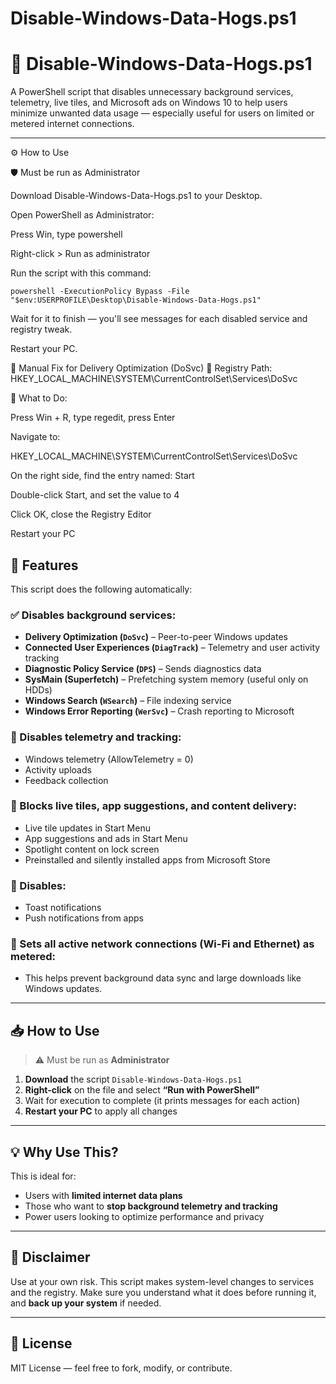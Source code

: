 # Disable-Windows-Data-Hogs.ps1
# 🚫 Disable-Windows-Data-Hogs.ps1

A PowerShell script that disables unnecessary background services, telemetry, live tiles, and Microsoft ads on Windows 10 to help users minimize unwanted data usage — especially useful for users on limited or metered internet connections.

---

⚙️ How to Use

🛡️ Must be run as Administrator

Download Disable-Windows-Data-Hogs.ps1 to your Desktop.

Open PowerShell as Administrator:

Press Win, type powershell

Right-click > Run as administrator

Run the script with this command:

    powershell -ExecutionPolicy Bypass -File "$env:USERPROFILE\Desktop\Disable-Windows-Data-Hogs.ps1"


Wait for it to finish — you'll see messages for each disabled service and registry tweak.

Restart your PC.


🔧 Manual Fix for Delivery Optimization (DoSvc)
🔹 Registry Path:
HKEY_LOCAL_MACHINE\SYSTEM\CurrentControlSet\Services\DoSvc

🔹 What to Do:

Press Win + R, type regedit, press Enter

Navigate to:

HKEY_LOCAL_MACHINE\SYSTEM\CurrentControlSet\Services\DoSvc


On the right side, find the entry named: Start

Double-click Start, and set the value to 4

Click OK, close the Registry Editor

Restart your PC


## 🎯 Features

This script does the following automatically:

### ✅ Disables background services:
- **Delivery Optimization (`DoSvc`)** – Peer-to-peer Windows updates
- **Connected User Experiences (`DiagTrack`)** – Telemetry and user activity tracking
- **Diagnostic Policy Service (`DPS`)** – Sends diagnostics data
- **SysMain (Superfetch)** – Prefetching system memory (useful only on HDDs)
- **Windows Search (`WSearch`)** – File indexing service
- **Windows Error Reporting (`WerSvc`)** – Crash reporting to Microsoft

### 🧠 Disables telemetry and tracking:
- Windows telemetry (AllowTelemetry = 0)
- Activity uploads
- Feedback collection

### 📰 Blocks live tiles, app suggestions, and content delivery:
- Live tile updates in Start Menu
- App suggestions and ads in Start Menu
- Spotlight content on lock screen
- Preinstalled and silently installed apps from Microsoft Store

### 🔕 Disables:
- Toast notifications
- Push notifications from apps

### 📶 Sets all active network connections (Wi-Fi and Ethernet) as **metered**:
- This helps prevent background data sync and large downloads like Windows updates.

---

## 📥 How to Use

> ⚠️ Must be run as **Administrator**

1. **Download** the script `Disable-Windows-Data-Hogs.ps1`
2. **Right-click** on the file and select **“Run with PowerShell”**
3. Wait for execution to complete (it prints messages for each action)
4. **Restart your PC** to apply all changes

---

## 💡 Why Use This?

This is ideal for:
- Users with **limited internet data plans**
- Those who want to **stop background telemetry and tracking**
- Power users looking to optimize performance and privacy

---

## 🛑 Disclaimer

Use at your own risk. This script makes system-level changes to services and the registry. Make sure you understand what it does before running it, and **back up your system** if needed.

---

## 📄 License

MIT License — feel free to fork, modify, or contribute.
